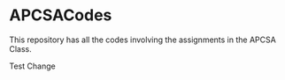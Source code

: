 # APCSACodes
This repository has all the codes involving the assignments in the APCSA Class.

Test Change